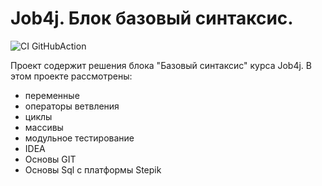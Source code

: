 # Job4j. Блок базовый синтаксис.

![CI GitHubAction](https://github.com/itlazykin/job4j_elementary/actions/workflows/maven.yml/badge.svg)

Проект содержит решения блока "Базовый синтаксис" курса Job4j.
В этом проекте рассмотрены:
- переменные
- операторы ветвления
- циклы
- массивы
- модульное тестирование
- IDEA
- Основы GIT
- Основы Sql с платформы Stepik